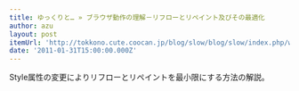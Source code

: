 ```yaml
---
title: ゆっくりと… » ブラウザ動作の理解－リフローとリペイント及びその最適化
author: azu
layout: post
itemUrl: 'http://tokkono.cute.coocan.jp/blog/slow/blog/slow/index.php/web-technology/reflow-and-repaint-in-browser/'
date: '2011-01-31T15:00:00.000Z'
---
```

Style属性の変更によりリフローとリペイントを最小限にする方法の解説。



